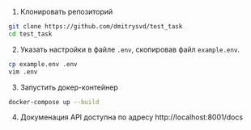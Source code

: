 1. Клонировать репозиторий

```bash
git clone https://github.com/dmitrysvd/test_task
cd test_task
```

2. Указать настройки в файле `.env`, скопировав файл `example.env`.

```bash
cp example.env .env
vim .env
```

3. Запустить докер-контейнер

```bash
docker-compose up --build
```

4. Докуменация API доступна по адресу http://localhost:8001/docs